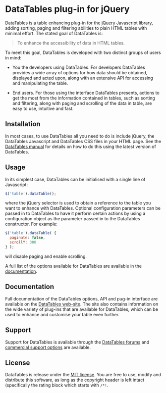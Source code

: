 # DataTables plug-in for jQuery

DataTables is a table enhancing plug-in for the [jQuery](//jquery.com) Javascript library, adding sorting, paging and
filtering abilities to plain HTML tables with minimal effort. The stated goal of DataTables is:

> To enhance the accessibility of data in HTML tables.

To meet this goal, DataTables is developed with two distinct groups of users in mind:

* You the developers using DataTables. For developers DataTables provides a wide array of options for how data should be
  obtained, displayed and acted upon, along with an extensive API for accessing and manipulating the table.

* End users. For those using the interface DataTables presents, actions to get the most from the information contained
  in tables, such as sorting and filtering, along with paging and scrolling of the data in table, are easy to use,
  intuitive and fast.

## Installation

In most cases, to use DataTables all you need to do is include jQuery, the DataTables Javascript and DataTables CSS
files in your HTML page. See
the [DataTables manual](http://datatables.net/manual/installation#Including-Javascript-/-CSS) for details on how to do
this using the latest version of DataTables.

## Usage

In its simplest case, DataTables can be initialised with a single line of Javascript:

```js
$('table').dataTable();
```

where the jQuery selector is used to obtain a reference to the table you want to enhance with DataTables. Optional
configuration parameters can be passed in to DataTables to have it perform certain actions by using a configuration
object as the parameter passed in to the DataTables constructor. For example:

```js
$('table').dataTable( {
  paginate: false,
  scrollY: 300
} );
```

will disable paging and enable scrolling.

A full list of the options available for DataTables are available in the [documentation](//datatables.net).

## Documentation

Full documentation of the DataTables options, API and pug-in interface are available on
the [DataTables web-site](//datatables.net). The site also contains information on the wide variety of plug-ins that are
available for DataTables, which can be used to enhance and customise your table even further.

## Support

Support for DataTables is available through the [DataTables forums](//datatables.net/forums)
and [commercial support options](//datatables.net/support) are available.

## License

DataTables is release under the [MIT license](//datatables.net/license). You are free to use, modify and distribute this
software, as long as the copyright header is left intact (specifically the rating block which starts with `/*!`.
